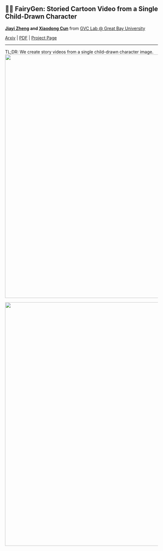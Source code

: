 ## 🧚‍♀️ FairyGen: Storied Cartoon Video from a Single Child-Drawn Character

<b>[Jiayi Zheng]() and [Xiaodong Cun](http://vinthony.github.io)</b> from [GVC Lab @ Great Bay University](http://gvclab.github.io)

[Arxiv]() | [PDF]() | [Project Page](https://jayleejia.github.io/FairyGen/)

---
TL;DR: We create story videos from a single child-drawn character image.
<img width='800px' src='https://github-production-user-asset-6210df.s3.amazonaws.com/4397546/458439203-fb2f5ddd-65ac-491c-88b3-39f757e4d8fb.gif?X-Amz-Algorithm=AWS4-HMAC-SHA256&X-Amz-Credential=AKIAVCODYLSA53PQK4ZA%2F20250624%2Fus-east-1%2Fs3%2Faws4_request&X-Amz-Date=20250624T143914Z&X-Amz-Expires=300&X-Amz-Signature=39b0eabcb5b41f72ebcbae866c7c6e554b981878c8613b3a99fab5af4e4fb37b&X-Amz-SignedHeaders=host'/>


<img width='800px' src='https://github.com/user-attachments/assets/b9d3830b-4c81-4afa-a506-1688290b026a' />
